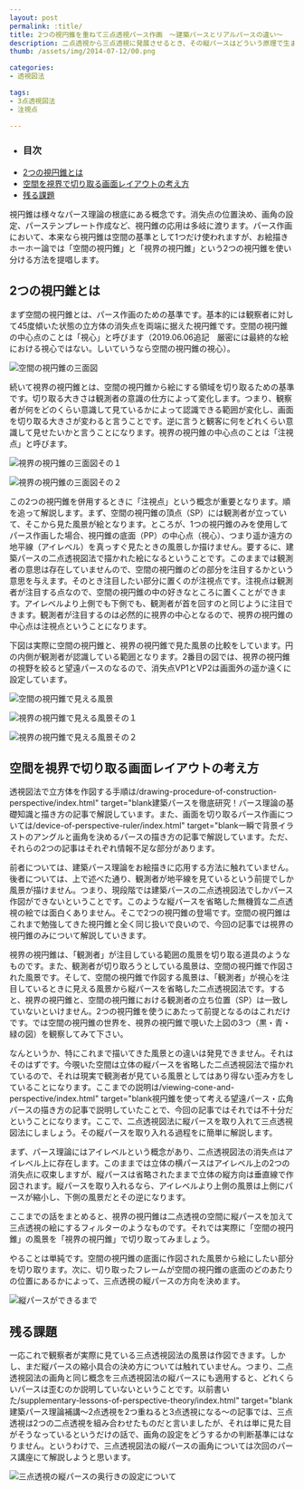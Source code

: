 ```yaml
---
layout: post
permalink: :title/
title: 2つの視円錐を重ねて三点透視パース作画　〜建築パースとリアルパースの違い〜
description: 二点透視から三点透視に発展させるとき、その縦パースはどういう原理で生まれるのかを、建築パースとリアルパースの比較で説明しています。
thumb: /assets/img/2014-07-12/00.png

categories:
- 透視図法

tags:
- 3点透視図法
- 注視点

---
```


- ### 目次
- [2つの視円錐とは](#2つの視円錐とは)
- [空間を視界で切り取る画面レイアウトの考え方](#空間を視界で切り取る画面レイアウトの考え方)
- [残る課題](#残る課題)



視円錐は様々なパース理論の根底にある概念です。消失点の位置決め、画角の設定、パーステンプレート作成など、視円錐の応用は多岐に渡ります。パース作画において、本来なら視円錐は空間の基準として1つだけ使われますが、お絵描きホーホー論では「空間の視円錐」と「視界の視円錐」という2つの視円錐を使い分ける方法を提唱します。

## 2つの視円錐とは

まず<yy>空間の視円錐</yy>とは、<bb>パース作画のための基準</bb>です。基本的には観察者に対して45度傾いた状態の立方体の消失点を両端に据えた視円錐です。<bb>空間の視円錐の中心点</bb>のことは「<yy>視心</yy>」と呼びます（2019.06.06追記　厳密には最終的な絵における視心ではない。しいていうなら空間の視円錐の視心）。

![空間の視円錐の三面図](/assets/img/2014-07-12/01.png)

続いて<yy>視界の視円錐</yy>とは、<bb>空間の視円錐から絵にする領域を切り取るための基準</bb>です。切り取る大きさは観測者の意識の仕方によって変化します。つまり、観察者が何をどのくらい意識して見ているかによって認識できる範囲が変化し、画面を切り取る大きさが変わると言うことです。逆に言うと観客に何をどれくらい意識して見せたいかと言うことになります。<bb>視界の視円錐の中心点</bb>のことは「<yy>注視点</yy>」と呼びます。

![視界の視円錐の三面図その１](/assets/img/2014-07-12/02.png)

![視界の視円錐の三面図その２](/assets/img/2014-07-12/03.png)

この2つの視円錐を併用するときに「注視点」という概念が重要となります。順を追って解説します。まず、空間の視円錐の頂点（SP）には観測者が立っていて、そこから見た風景が絵となります。ところが、1つの視円錐のみを使用してパース作画した場合、視円錐の底面（PP）の中心点（視心）、つまり遥か遠方の地平線（アイレベル）を真っすぐ見たときの風景しか描けません。要するに、建築パースの二点透視図法で描かれた絵になるということです。このままでは観測者の意思は存在していませんので、空間の視円錐のどの部分を注目するかという意思を与えます。そのとき注目したい部分に置くのが注視点です。注視点は観測者が注目する点なので、空間の視円錐の中の好きなところに置くことができます。アイレベルより上側でも下側でも、観測者が首を回すのと同じように注目できます。観測者が注目するのは必然的に視界の中心となるので、視界の視円錐の中心点は注視点ということになります。

下図は実際に空間の視円錐と、視界の視円錐で見た風景の比較をしています。円の内側が観測者が認識している範囲となります。2番目の図では、視界の視円錐の視野を絞ると望遠パースのなるので、消失点VP1とVP2は画面外の遥か遠くに設定しています。

![空間の視円錐で見える風景](/assets/img/2014-07-12/04.png)

![視界の視円錐で見える風景その１](/assets/img/2014-07-12/05.png)

![視界の視円錐で見える風景その２](/assets/img/2014-07-12/06.png)

## 空間を視界で切り取る画面レイアウトの考え方

透視図法で立方体を作図する手順は/drawing-procedure-of-construction-perspective/index.html" target="blank建築パースを徹底研究！パース理論の基礎知識と描き方の記事で解説しています。また、画面を切り取るパース作画については/device-of-perspective-ruler/index.html" target="blank一瞬で背景イラストのアングルと画角を決めるパースの描き方の記事で解説しています。ただ、それらの2つの記事はそれぞれ情報不足な部分があります。

前者については、建築パース理論をお絵描きに応用する方法に触れていません。後者については、上で述べた通り、観測者が地平線を見ているという前提でしか風景が描けません。つまり、現段階では建築パースの二点透視図法でしかパース作図ができないということです。このような縦パースを省略した無機質な二点透視の絵では面白くありません。そこで2つの視円錐の登場です。空間の視円錐はこれまで勉強してきた視円錐と全く同じ扱いで良いので、今回の記事では視界の視円錐のみについて解説していきます。


視界の視円錐は、「観測者」が注目している範囲の風景を切り取る道具のようなものです。また、観測者が切り取ろうとしている風景は、空間の視円錐で作図された風景です。そして、空間の視円錐で作図する風景は、「観測者」が視心を注目しているときに見える風景から縦パースを省略した二点透視図法です。すると、視界の視円錐と、空間の視円錐における観測者の立ち位置（SP）は一致していないといけません。2つの視円錐を使うにあたって前提となるのはこれだけです。では空間の視円錐の世界を、視界の視円錐で覗いた上図の3つ（黒・青・緑の図）を観察してみて下さい。

なんというか、特にこれまで描いてきた風景との違いは発見できません。それはそのはずです。今覗いた空間は立体の縦パースを省略した二点透視図法で描かれているので、それは現実で観測者が見ている風景としてはあり得ない歪み方をしていることになります。ここまでの説明は/viewing-cone-and-perspective/index.html" target="blank視円錐を使って考える望遠パース・広角パースの描き方の記事で説明していたことで、今回の記事ではそれでは不十分だということになります。ここで、二点透視図法に縦パースを取り入れて三点透視図法にしましょう。その縦パースを取り入れる過程をに簡単に解説します。

まず、パース理論にはアイレベルという概念があり、二点透視図法の消失点はアイレベル上に存在します。このままでは立体の横パースはアイレベル上の2つの消失点に収束しますが、縦パースは省略されたままで立体の縦方向は垂直線で作図されます。縦パースを取り入れるなら、アイレベルより上側の風景は上側にパースが縮小し、下側の風景だとその逆になります。

ここまでの話をまとめると、視界の視円錐は二点透視の空間に縦パースを加えて三点透視の絵にするフィルターのようなものです。それでは実際に「空間の視円錐」の風景を「視界の視円錐」で切り取ってみましょう。

やることは単純です。空間の視円錐の底面に作図された風景から絵にしたい部分を切り取ります。次に、切り取ったフレームが空間の視円錐の底面のどのあたりの位置にあるかによって、三点透視の縦パースの方向を決めます。

![縦パースができるまで](/assets/img/2014-07-12/07.png)

## 残る課題

一応これで観察者が実際に見ている三点透視図法の風景は作図できます。しかし、まだ縦パースの縮小具合の決め方については触れていません。つまり、二点透視図法の画角と同じ概念を三点透視図法の縦パースにも適用すると、どれくらいパースは歪むのか説明していないということです。以前書いた/supplementary-lessons-of-perspective-theory/index.html" target="blank建築パース理論補講〜2点透視を2つ重ねると3点透視になる〜の記事では、三点透視は2つの二点透視を組み合わせたものだと言いましたが、それは単に見た目がそうなっているというだけの話で、画角の設定をどうするかの判断基準にはなりません。というわけで、三点透視図法の縦パースの画角については次回のパース講座にて解説しようと思います。

![三点透視の縦パースの奥行きの設定について](/assets/img/2014-07-12/08.png)
